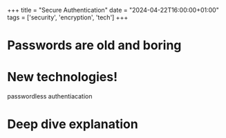 +++
title = "Secure Authentication"
date = "2024-04-22T16:00:00+01:00"
tags  = ['security', 'encryption', 'tech']
+++

# Passwords are old and boring

# New technologies!
passwordless authentiacation

# Deep dive explanation